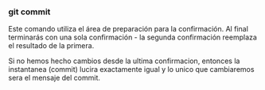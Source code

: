 ### git commit

Este comando utiliza el área de preparación para la confirmación.
Al final terminarás con una sola confirmación - la segunda confirmación reemplaza el resultado de la primera.

Si no hemos hecho cambios desde la ultima confirmacion, entonces la instantanea (commit) lucira exactamente igual y lo unico que cambiaremos sera el mensaje del commit.

 